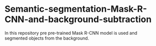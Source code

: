 # Semantic-segmentation-Mask-R-CNN-and-background-subtraction
In this repository pre pre-trained Mask R-CNN model is used and segmented objects from the background.
